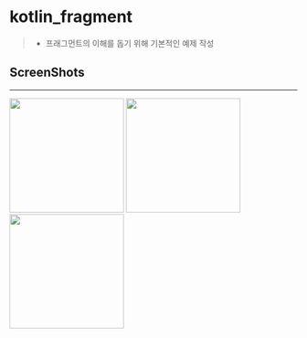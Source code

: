 # kotlin_fragment

> * 프래그먼트의 이해를 돕기 위해 기본적인 예제 작성    

## ScreenShots
***
<div>
<img src="https://user-images.githubusercontent.com/51106039/87451123-669a1c00-c63a-11ea-96fb-3b6c37f0efa2.jpg" width="200px">
<img src="https://user-images.githubusercontent.com/51106039/87451128-6732b280-c63a-11ea-84e7-2e58e0099927.jpg" width="200px">
<img src="https://user-images.githubusercontent.com/51106039/87451129-67cb4900-c63a-11ea-8fae-16e1c25abe56.jpg" width="200px">
</div>
